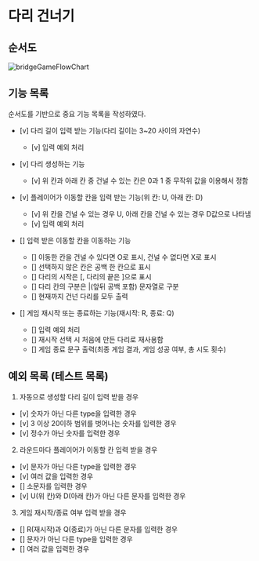 # 다리 건너기

## 순서도

![bridgeGameFlowChart](https://user-images.githubusercontent.com/87527736/202632972-db8c7ece-f192-4255-8dc1-31ff97af0357.png)

## 기능 목록

순서도를 기반으로 중요 기능 목록을 작성하였다.

- [v] 다리 길이 입력 받는 기능(다리 길이는 3~20 사이의 자연수)

  - [v] 입력 예외 처리

- [v] 다리 생성하는 기능

  - [v] 위 칸과 아래 칸 중 건널 수 있는 칸은 0과 1 중 무작위 값을 이용해서 정함

- [v] 플레이어가 이동할 칸을 입력 받는 기능(위 칸: U, 아래 칸: D)

  - [v] 위 칸을 건널 수 있는 경우 U, 아래 칸을 건널 수 있는 경우 D값으로 나타냄
  - [v] 입력 예외 처리

- [] 입력 받은 이동할 칸을 이동하는 기능

  - [] 이동한 칸을 건널 수 있다면 O로 표시, 건널 수 없다면 X로 표시
  - [] 선택하지 않은 칸은 공백 한 칸으로 표시
  - [] 다리의 시작은 [, 다리의 끝은 ]으로 표시
  - [] 다리 칸의 구분은 |(앞뒤 공백 포함) 문자열로 구분
  - [] 현재까지 건넌 다리를 모두 출력

- [] 게임 재시작 또는 종료하는 기능(재시작: R, 종료: Q)

  - [] 입력 예외 처리
  - [] 재시작 선택 시 처음에 만든 다리로 재사용함
  - [] 게임 종료 문구 출력(최종 게임 결과, 게임 성공 여부, 총 시도 횟수)

<!-- 기능 목록 모두 체크 이후 분류하기
1. 사용자 입력 요청

- [] 다리 길이 입력 받는 기능(다리 길이는 3~20 사이의 자연수)
  - [] 입력 예외 처리

- [] 플레이어가 이동할 칸을 입력 받는 기능(위 칸: U, 아래 칸: D)
  - [] 이동한 칸을 건널 수 있다면 O로 표시, 건널 수 없다면 X로 표시
  - [] 예외 처리

- [] 게임 재시작 또는 종료하는 기능(재시작: R, 종료: Q)
  - [] 재시작 선택 시 처음에 만든 다리로 재사용함
  - [] 게임 종료 문구 출력(최종 게임 결과, 게임 성공 여부, 총 시도 횟수)
  - [] 예외 처리

2. 다리 건너기
- [] 다리 생성하는 기능
  - [] 위 칸과 아래 칸 중 건널 수 있는 칸은 0과 1 중 무작위 값을 이용해서 정함
  - [] 위 칸을 건널 수 있는 경우 U, 아래 칸을 건널 수 있는 경우 D값으로 나타냄

3. 게임 결과 출력


예외 처리  -->

## 예외 목록 (테스트 목록)

1. 자동으로 생성할 다리 길이 입력 받을 경우

- [v] 숫자가 아닌 다른 type을 입력한 경우
- [v] 3 이상 20이하 범위를 벗어나는 숫자를 입력한 경우
- [v] 정수가 아닌 숫자를 입력한 경우

2. 라운드마다 플레이어가 이동할 칸 입력 받을 경우

- [v] 문자가 아닌 다른 type을 입력한 경우
- [v] 여러 값을 입력한 경우
- [] 소문자를 입력한 경우
- [v] U(위 칸)와 D(아래 칸)가 아닌 다른 문자를 입력한 경우

3. 게임 재시작/종료 여부 입력 받을 경우

- [] R(재시작)과 Q(종료)가 아닌 다른 문자를 입력한 경우
- [] 문자가 아닌 다른 type을 입력한 경우
- [] 여러 값을 입력한 경우
